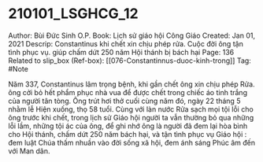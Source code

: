 # 210101_LSGHCG_12

Author: Bùi Đức Sinh O.P.
Book: Lịch sử giáo hội Công Giáo
Created: Jan 01, 2021
Descrip: Constantinus khi chết xin chịu phép rửa. Cuộc đời ông tận tình phục vụ. giúp chấm dứt 250 năm Hội thánh bị bách hại
Page: 136
Related to slip_box (Ref-box): [[076-Constantinnus-duoc-kinh-trong]]
Tag: #Note

Năm 337, Constantinus lâm trọng bệnh, khi gần chết ông xin chịu phép Rửa. ông cởi bỏ hết phẩm phục nhà vua để được chết trong chiếc áo tinh trắng của người tân tòng. Ông trút hơi thở cuối cùng năm đó, ngày 22 tháng 5 nhằm lễ Hiện xuống, thọ 58 tuổi. Cùng với làn nước Rửa sạch mọi tội lỗi cho ông trước khi chết, trong lịch sử Giáo hội người ta vẫn thường bỏ qua những lỗi lầm, những tội ác của ông, để ghi nhớ ông là người đã đem lại hòa bình cho Hội thánh, chấm dứt 250 năm bách hại, và tận tình phục vụ Giáo hội : đem luật Chúa thấm nhuần vào đời sống xã hội, đem ánh sáng Phúc âm đến với Man dân.